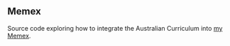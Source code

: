 ## Memex

Source code exploring how to integrate the Australian Curriculum into [my Memex](https://djplaner.github.io/memex/).